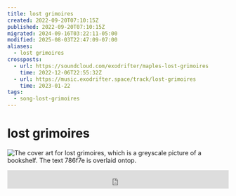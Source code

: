 ```yaml
---
title: lost grimoires
created: 2022-09-20T07:10:15Z
published: 2022-09-20T07:10:15Z
migrated: 2024-09-16T03:22:11-05:00
modified: 2025-08-03T22:47:09-07:00
aliases:
  - lost grimoires
crossposts:
  - url: https://soundcloud.com/exodrifter/maples-lost-grimoires
    time: 2022-12-06T22:55:32Z
  - url: https://music.exodrifter.space/track/lost-grimoires
    time: 2023-01-22
tags:
  - song-lost-grimoires
---
```


# lost grimoires

![The cover art for lost grimoires, which is a greyscale picture of a bookshelf. The text 786f7e is overlaid ontop.](lost-grimoires.png)

<iframe style="border: 0; width: 100%; max-width: 700px; height: 42px;" src="https://bandcamp.com/EmbeddedPlayer/album=477085509/size=small/bgcol=333333/linkcol=0f91ff/track=2100575492/transparent=true/" seamless><a href="https://music.exodrifter.space/album/lonely-metro">lonely metro by exodrifter</a></iframe>
